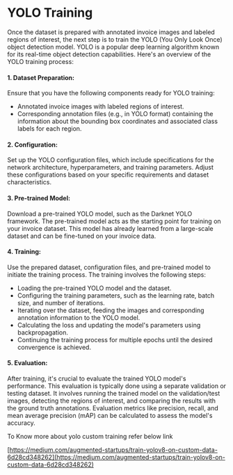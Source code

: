 # YOLO Training

Once the dataset is prepared with annotated invoice images and labeled regions of interest, the next step is to train the YOLO (You Only Look Once) object detection model. YOLO is a popular deep learning algorithm known for its real-time object detection capabilities. Here's an overview of the YOLO training process:

#### 1. Dataset Preparation:

Ensure that you have the following components ready for YOLO training:

* Annotated invoice images with labeled regions of interest.
* Corresponding annotation files (e.g., in YOLO format) containing the information about the bounding box coordinates and associated class labels for each region.

#### 2. Configuration:

Set up the YOLO configuration files, which include specifications for the network architecture, hyperparameters, and training parameters. Adjust these configurations based on your specific requirements and dataset characteristics.

#### 3. Pre-trained Model:

Download a pre-trained YOLO model, such as the Darknet YOLO framework. The pre-trained model acts as the starting point for training on your invoice dataset. This model has already learned from a large-scale dataset and can be fine-tuned on your invoice data.

#### 4. Training:

Use the prepared dataset, configuration files, and pre-trained model to initiate the training process. The training involves the following steps:

* Loading the pre-trained YOLO model and the dataset.
* Configuring the training parameters, such as the learning rate, batch size, and number of iterations.
* Iterating over the dataset, feeding the images and corresponding annotation information to the YOLO model.
* Calculating the loss and updating the model's parameters using backpropagation.
* Continuing the training process for multiple epochs until the desired convergence is achieved.

#### 5. Evaluation:

After training, it's crucial to evaluate the trained YOLO model's performance. This evaluation is typically done using a separate validation or testing dataset. It involves running the trained model on the validation/test images, detecting the regions of interest, and comparing the results with the ground truth annotations. Evaluation metrics like precision, recall, and mean average precision (mAP) can be calculated to assess the model's accuracy.

To Know more about yolo custom training refer below link

[https://medium.com/augmented-startups/train-yolov8-on-custom-data-6d28cd348262](https://medium.com/augmented-startups/train-yolov8-on-custom-data-6d28cd348262)
